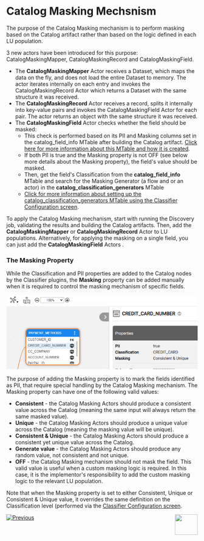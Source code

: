 <web>

# Catalog Masking Mechsnism

The purpose of the Catalog Masking mechanism is to perform masking based on the Catalog artifact rather than based on the logic defined in each LU population. 

3 new actors have been introduced for this purpose: CatalogMaskingMapper, CatalogMaskingRecord and CatalogMaskingField.

* The **CatalogMaskingMapper** Actor receives a Dataset, which maps the data on the fly, and does not load the entire Dataset to memory. The actor iterates internally on each entry and invokes the CatalogMaskingRecord Actor which returns a Dataset with the same structure it was received.
* The **CatalogMaskingRecord** Actor receives a record, splits it internally into key-value pairs and invokes the CatalogMaskingField Actor for each pair. The actor returns an object with the same structure it was received.
* The **CatalogMaskingField** Actor checks whether the field should be masked:
  * This check is performed based on its PII and Masking columns set in the catalog_field_info MTable after building the Catalog artifact. [Click here for more information about this MTable and how it is created](09_build_artifacts.md).
  * If both PII is true and the Masking property is not OFF (see below more details about the Masking property), the field's value should be masked. 
  * Then, get the field's Classification from the **catalog_field_info** MTable and search for the Masking Generator (a flow and or an actor) in the **catalog_classification_generators** MTable
  * [Click for more information about setting up the catalog_classification_generators MTable using the Classifier Configuration screen](10_classifier_configuration.md).


To apply the Catalog Masking mechanism, start with running the Discovery job, validating the results and building the Catalog artifacts. Then, add the **CatalogMaskingMapper** or **CatalogMaskingRecord** Actor to LU populations. Alternatively, for applying the masking on a single field, you can just add the **CatalogMaskingField** Actors . 

### The Masking Property

While the Classification and PII properties are added to the Catalog nodes by the Classifier plugins, the **Masking** property can be added manually when it is required to control the masking mechanism of specific fields. 

<img src="images/masking_prop.png" style="zoom:80%;" />

The purpose of adding the Masking property is to mark the fields identified as PII, that require special handling by the Catalog Masking mechanism. The Masking property can have one of the following valid values:

* **Consistent** - the Catalog Masking Actors should produce a consistent value across the Catalog (meaning the same input will always return the same masked value).
* **Unique** - the Catalog Masking Actors should produce a unique value across the Catalog (meaning the masking value will be unique).
* **Consistent & Unique** - the Catalog Masking Actors should produce a consistent yet unique value across the Catalog.
* **Generate value** - the Catalog Masking Actors should produce any random value, not consistent and not unique. 
* **OFF** - the Catalog Masking mechanism should not mask the field. This valid value is useful when a custom masking logic is required. In this case, it is the implementor's responsibility to add the custom masking logic to the relevant LU population.

Note that when the Masking property is set to either Consistent, Unique or Consistent & Unique value, it overrides the same definition on the Classification level (performed via the [Classifier Configuration screen](10_classifier_configuration.md).



[![Previous](/articles/images/Previous.png)](10_classifier_configuration.md)[<img align="right" width="60" height="54" src="/articles/images/Next.png">](20_catalog_APIs.md) 

</web>





